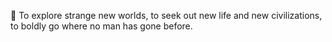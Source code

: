 🚀 To explore strange new worlds, to seek out new life and new civilizations, to boldly go where no man has gone before.
